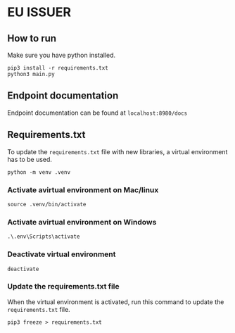 # EU ISSUER

## How to run

Make sure you have python installed.

```
pip3 install -r requirements.txt
python3 main.py
```

## Endpoint documentation

Endpoint documentation can be found at ```localhost:8980/docs```

## Requirements.txt

To update the ```requirements.txt``` file with new libraries, a virtual environment has to be used.
```
python -m venv .venv
```
### Activate avirtual environment on Mac/linux
```
source .venv/bin/activate
```
### Activate avirtual environment on Windows
```
.\.env\Scripts\activate
```
### Deactivate virtual environment
```
deactivate
```
### Update the requirements.txt file
When the virtual environment is activated, run this command to update the ```requirements.txt``` file.
```
pip3 freeze > requirements.txt
```

